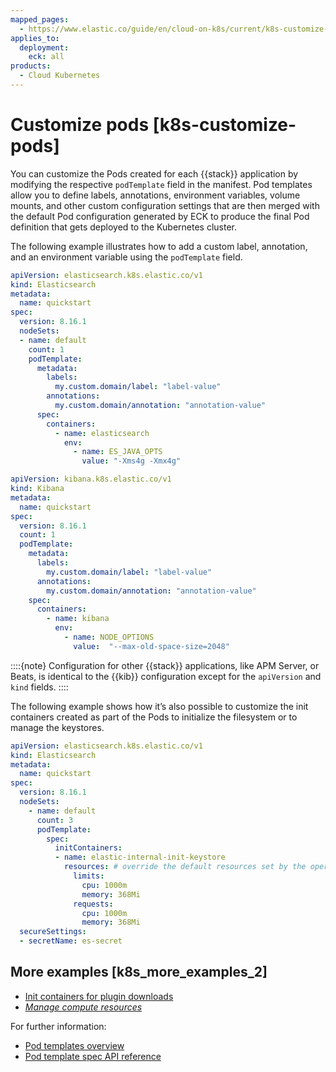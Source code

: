 ```yaml
---
mapped_pages:
  - https://www.elastic.co/guide/en/cloud-on-k8s/current/k8s-customize-pods.html
applies_to:
  deployment:
    eck: all
products:
  - Cloud Kubernetes
---
```


# Customize pods [k8s-customize-pods]

You can customize the Pods created for each {{stack}} application by modifying the respective `podTemplate` field in the manifest. Pod templates allow you to define labels, annotations, environment variables, volume mounts, and other custom configuration settings that are then merged with the default Pod configuration generated by ECK to produce the final Pod definition that gets deployed to the Kubernetes cluster.

The following example illustrates how to add a custom label, annotation, and an environment variable using the `podTemplate` field.

```yaml
apiVersion: elasticsearch.k8s.elastic.co/v1
kind: Elasticsearch
metadata:
  name: quickstart
spec:
  version: 8.16.1
  nodeSets:
  - name: default
    count: 1
    podTemplate:
      metadata:
        labels:
          my.custom.domain/label: "label-value"
        annotations:
          my.custom.domain/annotation: "annotation-value"
      spec:
        containers:
          - name: elasticsearch
            env:
              - name: ES_JAVA_OPTS
                value: "-Xms4g -Xmx4g"
```

```yaml
apiVersion: kibana.k8s.elastic.co/v1
kind: Kibana
metadata:
  name: quickstart
spec:
  version: 8.16.1
  count: 1
  podTemplate:
    metadata:
      labels:
        my.custom.domain/label: "label-value"
      annotations:
        my.custom.domain/annotation: "annotation-value"
    spec:
      containers:
        - name: kibana
          env:
            - name: NODE_OPTIONS
              value:  "--max-old-space-size=2048"
```

::::{note} 
Configuration for other {{stack}} applications, like APM Server, or Beats, is identical to the {{kib}} configuration except for the `apiVersion` and `kind` fields.
::::


The following example shows how it’s also possible to customize the init containers created as part of the Pods to initialize the filesystem or to manage the keystores.

```yaml
apiVersion: elasticsearch.k8s.elastic.co/v1
kind: Elasticsearch
metadata:
  name: quickstart
spec:
  version: 8.16.1
  nodeSets:
    - name: default
      count: 3
      podTemplate:
        spec:
          initContainers:
          - name: elastic-internal-init-keystore
            resources: # override the default resources set by the operator
              limits:
                cpu: 1000m
                memory: 368Mi
              requests:
                cpu: 1000m
                memory: 368Mi
  secureSettings:
  - secretName: es-secret
```


## More examples [k8s_more_examples_2] 

* [Init containers for plugin downloads](init-containers-for-plugin-downloads.md)
* [*Manage compute resources*](manage-compute-resources.md)

For further information:

* [Pod templates overview](https://kubernetes.io/docs/concepts/workloads/pods/pod-overview/#pod-templates)
* [Pod template spec API reference](https://kubernetes.io/docs/reference/generated/kubernetes-api/v1.25/#podtemplatespec-v1-core)

